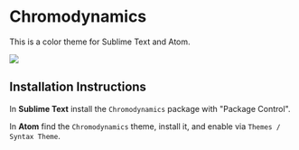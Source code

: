 # Chromodynamics

This is a color theme for Sublime Text and Atom.

![](https://magicstack.github.io/MagicPython/example.png)


## Installation Instructions

In **Sublime Text** install the `Chromodynamics` package with "Package Control".

In **Atom** find the `Chromodynamics` theme, install it, and enable via
`Themes / Syntax Theme`.
